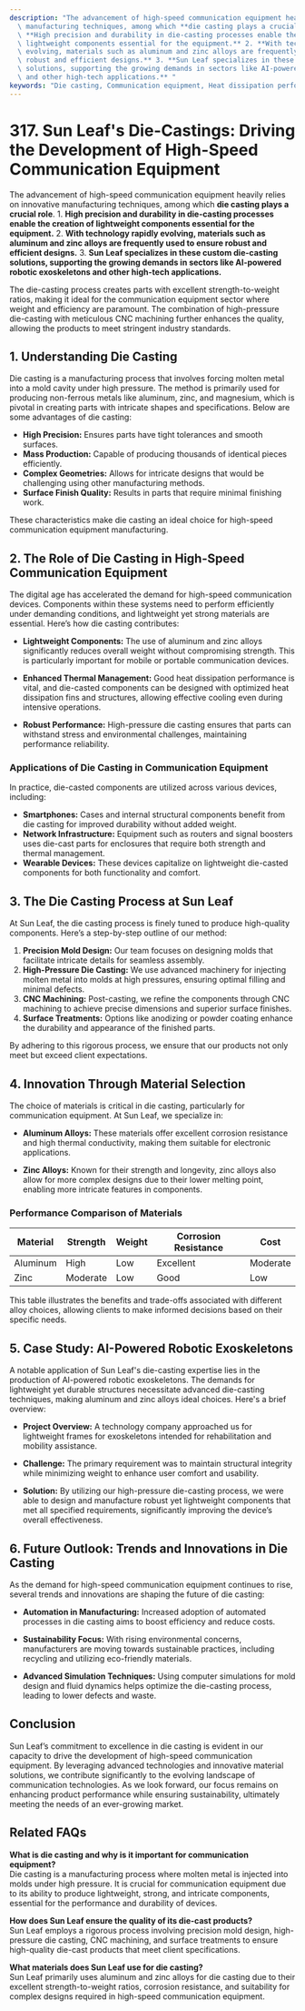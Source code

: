 ```yaml
---
description: "The advancement of high-speed communication equipment heavily relies on innovative\
  \ manufacturing techniques, among which **die casting plays a crucial role**. 1.\
  \ **High precision and durability in die-casting processes enable the creation of\
  \ lightweight components essential for the equipment.** 2. **With technology rapidly\
  \ evolving, materials such as aluminum and zinc alloys are frequently used to ensure\
  \ robust and efficient designs.** 3. **Sun Leaf specializes in these custom die-casting\
  \ solutions, supporting the growing demands in sectors like AI-powered robotic exoskeletons\
  \ and other high-tech applications.** "
keywords: "Die casting, Communication equipment, Heat dissipation performance, Die-cast aluminum"
---
```

# 317. Sun Leaf's Die-Castings: Driving the Development of High-Speed Communication Equipment

The advancement of high-speed communication equipment heavily relies on innovative manufacturing techniques, among which **die casting plays a crucial role**. 1. **High precision and durability in die-casting processes enable the creation of lightweight components essential for the equipment.** 2. **With technology rapidly evolving, materials such as aluminum and zinc alloys are frequently used to ensure robust and efficient designs.** 3. **Sun Leaf specializes in these custom die-casting solutions, supporting the growing demands in sectors like AI-powered robotic exoskeletons and other high-tech applications.** 

The die-casting process creates parts with excellent strength-to-weight ratios, making it ideal for the communication equipment sector where weight and efficiency are paramount. The combination of high-pressure die-casting with meticulous CNC machining further enhances the quality, allowing the products to meet stringent industry standards.

## **1. Understanding Die Casting**

Die casting is a manufacturing process that involves forcing molten metal into a mold cavity under high pressure. The method is primarily used for producing non-ferrous metals like aluminum, zinc, and magnesium, which is pivotal in creating parts with intricate shapes and specifications. Below are some advantages of die casting:

- **High Precision:** Ensures parts have tight tolerances and smooth surfaces.
- **Mass Production:** Capable of producing thousands of identical pieces efficiently.
- **Complex Geometries:** Allows for intricate designs that would be challenging using other manufacturing methods.
- **Surface Finish Quality:** Results in parts that require minimal finishing work.

These characteristics make die casting an ideal choice for high-speed communication equipment manufacturing.

## **2. The Role of Die Casting in High-Speed Communication Equipment**

The digital age has accelerated the demand for high-speed communication devices. Components within these systems need to perform efficiently under demanding conditions, and lightweight yet strong materials are essential. Here’s how die casting contributes:

- **Lightweight Components:** The use of aluminum and zinc alloys significantly reduces overall weight without compromising strength. This is particularly important for mobile or portable communication devices.
  
- **Enhanced Thermal Management:** Good heat dissipation performance is vital, and die-casted components can be designed with optimized heat dissipation fins and structures, allowing effective cooling even during intensive operations.
  
- **Robust Performance:** High-pressure die casting ensures that parts can withstand stress and environmental challenges, maintaining performance reliability.

### **Applications of Die Casting in Communication Equipment**

In practice, die-casted components are utilized across various devices, including:

- **Smartphones:** Cases and internal structural components benefit from die casting for improved durability without added weight.
- **Network Infrastructure:** Equipment such as routers and signal boosters uses die-cast parts for enclosures that require both strength and thermal management.
- **Wearable Devices:** These devices capitalize on lightweight die-casted components for both functionality and comfort.

## **3. The Die Casting Process at Sun Leaf**

At Sun Leaf, the die casting process is finely tuned to produce high-quality components. Here’s a step-by-step outline of our method:

1. **Precision Mold Design:** Our team focuses on designing molds that facilitate intricate details for seamless assembly.
2. **High-Pressure Die Casting:** We use advanced machinery for injecting molten metal into molds at high pressures, ensuring optimal filling and minimal defects.
3. **CNC Machining:** Post-casting, we refine the components through CNC machining to achieve precise dimensions and superior surface finishes.
4. **Surface Treatments:** Options like anodizing or powder coating enhance the durability and appearance of the finished parts.

By adhering to this rigorous process, we ensure that our products not only meet but exceed client expectations.

## **4. Innovation Through Material Selection**

The choice of materials is critical in die casting, particularly for communication equipment. At Sun Leaf, we specialize in:

- **Aluminum Alloys:** These materials offer excellent corrosion resistance and high thermal conductivity, making them suitable for electronic applications.
  
- **Zinc Alloys:** Known for their strength and longevity, zinc alloys also allow for more complex designs due to their lower melting point, enabling more intricate features in components.

### **Performance Comparison of Materials**

| Material      | Strength  | Weight   | Corrosion Resistance | Cost      |
|---------------|-----------|----------|----------------------|-----------|
| Aluminum      | High      | Low      | Excellent            | Moderate  |
| Zinc          | Moderate  | Low      | Good                 | Low       |

This table illustrates the benefits and trade-offs associated with different alloy choices, allowing clients to make informed decisions based on their specific needs.

## **5. Case Study: AI-Powered Robotic Exoskeletons**

A notable application of Sun Leaf's die-casting expertise lies in the production of AI-powered robotic exoskeletons. The demands for lightweight yet durable structures necessitate advanced die-casting techniques, making aluminum and zinc alloys ideal choices. Here's a brief overview:

- **Project Overview:** A technology company approached us for lightweight frames for exoskeletons intended for rehabilitation and mobility assistance.
  
- **Challenge:** The primary requirement was to maintain structural integrity while minimizing weight to enhance user comfort and usability.
  
- **Solution:** By utilizing our high-pressure die-casting process, we were able to design and manufacture robust yet lightweight components that met all specified requirements, significantly improving the device’s overall effectiveness.

## **6. Future Outlook: Trends and Innovations in Die Casting**

As the demand for high-speed communication equipment continues to rise, several trends and innovations are shaping the future of die casting:

- **Automation in Manufacturing:** Increased adoption of automated processes in die casting aims to boost efficiency and reduce costs.
  
- **Sustainability Focus:** With rising environmental concerns, manufacturers are moving towards sustainable practices, including recycling and utilizing eco-friendly materials.

- **Advanced Simulation Techniques:** Using computer simulations for mold design and fluid dynamics helps optimize the die-casting process, leading to lower defects and waste.

## Conclusion

Sun Leaf’s commitment to excellence in die casting is evident in our capacity to drive the development of high-speed communication equipment. By leveraging advanced technologies and innovative material solutions, we contribute significantly to the evolving landscape of communication technologies. As we look forward, our focus remains on enhancing product performance while ensuring sustainability, ultimately meeting the needs of an ever-growing market.

## Related FAQs

**What is die casting and why is it important for communication equipment?**  
Die casting is a manufacturing process where molten metal is injected into molds under high pressure. It is crucial for communication equipment due to its ability to produce lightweight, strong, and intricate components, essential for the performance and durability of devices.

**How does Sun Leaf ensure the quality of its die-cast products?**  
Sun Leaf employs a rigorous process involving precision mold design, high-pressure die casting, CNC machining, and surface treatments to ensure high-quality die-cast products that meet client specifications.

**What materials does Sun Leaf use for die casting?**  
Sun Leaf primarily uses aluminum and zinc alloys for die casting due to their excellent strength-to-weight ratios, corrosion resistance, and suitability for complex designs required in high-speed communication equipment.
